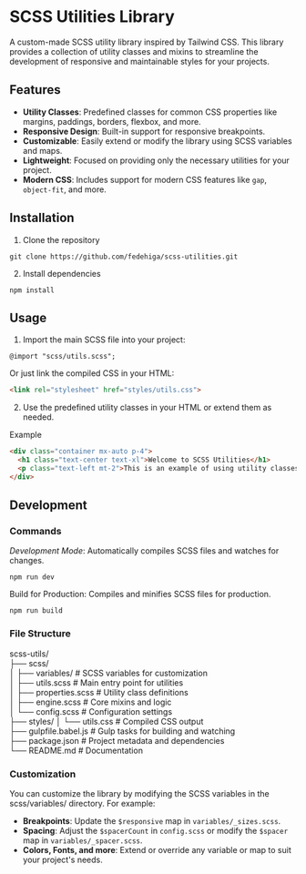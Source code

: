 # SCSS Utilities Library

A custom-made SCSS utility library inspired by Tailwind CSS. This library provides a collection of utility classes and mixins to streamline the development of responsive and maintainable styles for your projects.

## Features

- **Utility Classes**: Predefined classes for common CSS properties like margins, paddings, borders, flexbox, and more.
- **Responsive Design**: Built-in support for responsive breakpoints.
- **Customizable**: Easily extend or modify the library using SCSS variables and maps.
- **Lightweight**: Focused on providing only the necessary utilities for your project.
- **Modern CSS**: Includes support for modern CSS features like `gap`, `object-fit`, and more.

## Installation

1) Clone the repository

``git clone https://github.com/fedehiga/scss-utilities.git``

2) Install dependencies

``npm install``

## Usage

1) Import the main SCSS file into your project:

``@import "scss/utils.scss";``

Or just link the compiled CSS in your HTML:

```html
<link rel="stylesheet" href="styles/utils.css">
```

2) Use the predefined utility classes in your HTML or extend them as needed.

Example

```html
<div class="container mx-auto p-4">
  <h1 class="text-center text-xl">Welcome to SCSS Utilities</h1>
  <p class="text-left mt-2">This is an example of using utility classes.</p>
</div>
```

## Development

### Commands

*Development Mode*: Automatically compiles SCSS files and watches for changes.

``npm run dev``

Build for Production: Compiles and minifies SCSS files for production.

``npm run build``

### File Structure

scss-utils/  
├── scss/  
│   ├── variables/       # SCSS variables for customization  
│   ├── utils.scss      # Main entry point for utilities  
│   ├── properties.scss   # Utility class definitions  
│   ├── engine.scss  # Core mixins and logic  
│   └── config.scss # Configuration settings  
├── styles/
│   └── utils.css  # Compiled CSS output  
├── gulpfile.babel.js   # Gulp tasks for building and watching  
├── package.json # Project metadata and dependencies  
└── README.md # Documentation  

### Customization

You can customize the library by modifying the SCSS variables in the scss/variables/ directory. For example:

- **Breakpoints**: Update the `$responsive` map in `variables/_sizes.scss`.
- **Spacing**: Adjust the `$spacerCount` in `config.scss` or modify the `$spacer` map in `variables/_spacer.scss`.
- **Colors, Fonts, and more**: Extend or override any variable or map to suit your project's needs.
